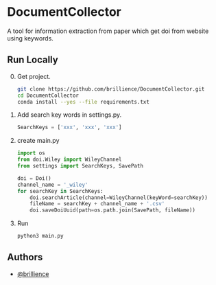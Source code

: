 # DocumentCollector

A tool for information extraction from paper which get doi from website using keywords.


## Run Locally

0. Get project.

   ```bash
   git clone https://github.com/brillience/DocumentCollector.git
   cd DocumentCollector
   conda install --yes --file requirements.txt
   ```

1. Add search key words in settings.py.

   ```python
   SearchKeys = ['xxx', 'xxx', 'xxx']
   ```

2. create main.py

   ```python
   import os
   from doi.Wiley import WileyChannel
   from settings import SearchKeys, SavePath
   
   doi = Doi()
   channel_name = '_wiley'
   for searchKey in SearchKeys:
       doi.searchArticle(channel=WileyChannel(keyWord=searchKey))
       fileName = searchKey + channel_name + '.csv'
       doi.saveDoiUuid(path=os.path.join(SavePath, fileName))
   
   ```

3. Run

   ```bash
   python3 main.py
   ```

## Authors

- [@brillience](https://github.com/brillience)

